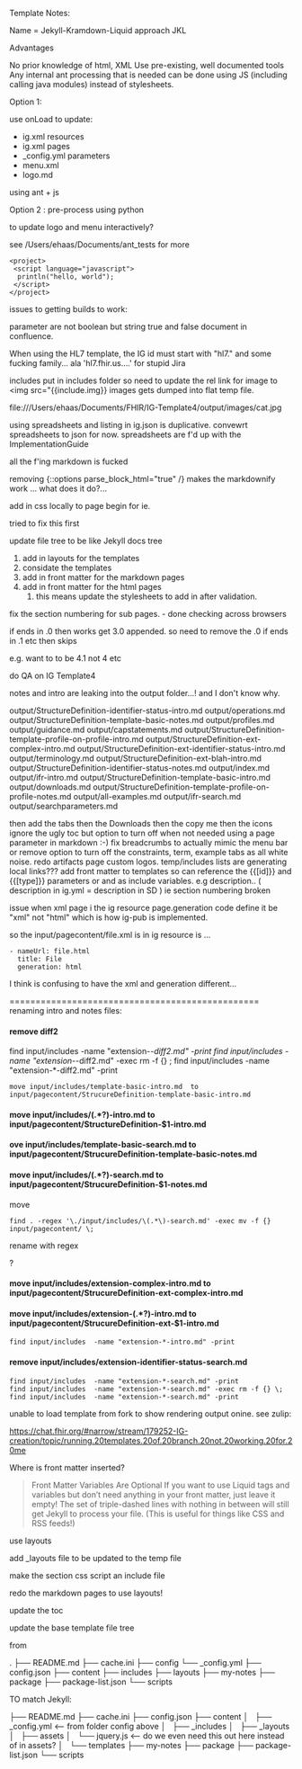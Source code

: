 Template Notes:

Name =  Jekyll-Kramdown-Liquid approach  JKL

Advantages

No prior knowledge of html, XML
Use pre-existing, well documented tools
Any internal ant processing that is needed can be done using JS (including calling java modules) instead of stylesheets.

Option 1:

use onLoad to update:

- ig.xml resources
- ig.xml pages
- _config.yml parameters
- menu.xml
- logo.md

using ant + js

Option 2 :  pre-process using python

 to update logo and menu interactively?


see /Users/ehaas/Documents/ant_tests for more
~~~
<project>
 <script language="javascript">
  println("hello, world");
 </script>
</project>
~~~

issues to getting builds to work:

parameter are not boolean but string true and false document in confluence.

When using the HL7 template, the IG id must start with "hl7." and some fucking family... ala 'hl7.fhir.us....' for stupid Jira

includes put in includes folder so need to update the rel link for image to <img src="{{include.img}}  images gets dumped into flat temp file.

file:///Users/ehaas/Documents/FHIR/IG-Template4/output/images/cat.jpg

using spreadsheets and listing in ig.json is duplicative.  convewrt spreadsheets to json for now. spreadsheets are f'd up with the ImplementationGuide

all the f'ing markdown is fucked

removing   {::options parse_block_html="true" /}  makes the markdownify work ...
what does it do?...

add in css locally to page begin for ie.

tried to fix this first

update file tree to be like Jekyll docs tree




1. add in layouts for the templates
1. considate the templates
1. add in front matter for the markdown pages
1. add in front matter for the html pages
   1. this means update the stylesheets to add in after validation.

fix the section numbering for sub pages.  - done
checking across browsers

if ends in .0 then works get 3.0 appended.  so need to remove the .0
if ends in .1 etc then skips

e.g. want to to be 4.1 not 4 etc

do QA on IG Template4

notes and intro are leaking into the output folder...! and I don't know why.

output/StructureDefinition-identifier-status-intro.md
output/operations.md
output/StructureDefinition-template-basic-notes.md
output/profiles.md
output/guidance.md
output/capstatements.md
output/StructureDefinition-template-profile-on-profile-intro.md
output/StructureDefinition-ext-complex-intro.md
output/StructureDefinition-ext-identifier-status-intro.md
output/terminology.md
output/StructureDefinition-ext-blah-intro.md
output/StructureDefinition-identifier-status-notes.md
output/index.md
output/ifr-intro.md
output/StructureDefinition-template-basic-intro.md
output/downloads.md
output/StructureDefinition-template-profile-on-profile-notes.md
output/all-examples.md
output/ifr-search.md
output/searchparameters.md



then add the tabs
then the Downloads
then the copy me
then the icons
ignore the ugly toc but option to turn off when not needed using a page parameter in markdown :-)
fix breadcrumbs to actually mimic the menu bar or remove
option to turn off the constraints, term, example tabs as all white noise.
redo artifacts page
custom logos.
temp/includes lists are generating local links???
add front matter to templates so can reference the {{[id]}} and {{[type]}} parameters or and as include variables.  e.g description.. ( description in ig.yml = description in SD )
ie section numbering broken



issue when xml page i the ig resource page.generation code define it be "xml" not "html" which is how ig-pub is implemented.  

so the input/pagecontent/file.xml is in ig resource is ...

~~~
- nameUrl: file.html
  title: File
  generation: html
~~~

I think is confusing to have the xml and generation different...


================================================
renaming intro and notes files:

#### remove diff2

find input/includes  -name "extension-*-diff2.md" -print
find input/includes  -name "extension-*-diff2.md" -exec rm -f {} \;
find input/includes  -name "extension-*-diff2.md" -print
~~~
move input/includes/template-basic-intro.md  to input/pagecontent/StrucureDefinition-template-basic-intro.md
~~~


#### move input/includes/(.*?)-intro.md  to input/pagecontent/StructureDefinition-$1-intro.md

#### ove input/includes/template-basic-search.md  to input/pagecontent/StrucureDefinition-template-basic-notes.md

#### move input/includes/(.*?)-search.md  to input/pagecontent/StrucureDefinition-$1-notes.md

move
~~~
find . -regex '\./input/includes/\(.*\)-search.md' -exec mv -f {} input/pagecontent/ \;
~~~
rename with regex

?

#### move input/includes/extension-complex-intro.md to input/pagecontent/StrucureDefinition-ext-complex-intro.md



#### move input/includes/extension-(.*?)-intro.md to input/pagecontent/StrucureDefinition-ext-$1-intro.md

~~~
find input/includes  -name "extension-*-intro.md" -print
~~~

#### remove input/includes/extension-identifier-status-search.md

~~~
find input/includes  -name "extension-*-search.md" -print
find input/includes  -name "extension-*-search.md" -exec rm -f {} \;
find input/includes  -name "extension-*-search.md" -print
~~~


unable to load template from fork to show rendering output onine.  see zulip:

https://chat.fhir.org/#narrow/stream/179252-IG-creation/topic/running.20templates.20of.20branch.20not.20working.20for.20me

Where is front matter inserted?

>Front Matter Variables Are Optional
If you want to use Liquid tags and variables but don’t need anything in your front matter, just leave it empty! The set of triple-dashed lines with nothing in between will still get Jekyll to process your file. (This is useful for things like CSS and RSS feeds!)

use layouts

add _layouts file to be updated to the temp file

make the section css script an include file

redo the markdown pages to use layouts!

update the toc

update the  base template file tree

from


.
├── README.md
├── cache.ini
├── config
  └── _config.yml
├── config.json
├── content
├── includes
├── layouts
├── my-notes
├── package
├── package-list.json
└── scripts

TO match Jekyll:

├── README.md
├── cache.ini
├── config.json
├── content
│   ├──  _config.yml <-- from folder config above
│   ├── _includes
│   ├── _layouts
│   ├── assets
│   └── jquery.js  <-- do we even need this out here instead of in assets?
│   └── templates
├── my-notes
├── package
├── package-list.json
└── scripts
